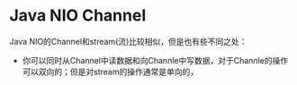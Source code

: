 # Java NIO Channel

Java NIO的Channel和stream\(流\)比较相似，但是也有些不同之处：

* 你可以同时从Channel中读数据和向Channle中写数据，对于Channle的操作可以双向的；但是对stream的操作通常是单向的，



